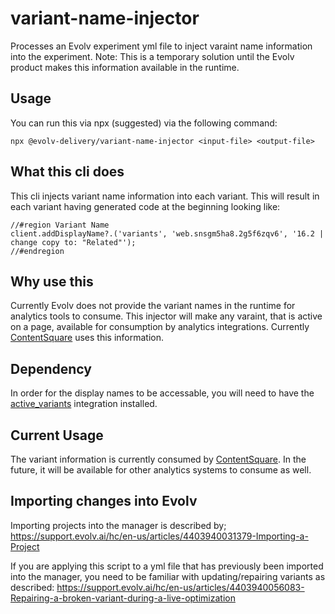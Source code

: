 # variant-name-injector

Processes an Evolv experiment yml file to inject varaint name information into the experiment. 
Note: This is a temporary solution until the Evolv product makes this information available in the runtime.

## Usage
You can run this via npx (suggested) via the following command:
```
npx @evolv-delivery/variant-name-injector <input-file> <output-file>
```

## What this cli does
This cli injects variant name information into each variant. This will result in each variant having generated code at the beginning looking like:
```
//#region Variant Name
client.addDisplayName?.('variants', 'web.snsgm5ha8.2g5f6zqv6', '16.2 | change copy to: "Related"');
//#endregion
```

## Why use this
Currently Evolv does not provide the variant names in the runtime for analytics tools to consume. This injector will make any varaint, that is active on a page, available for consumption by analytics integrations. Currently [ContentSquare](https://contentsquare.com/) uses this information. 

## Dependency
In order for the display names to be accessable, you will need to have the [active_variants](https://www.npmjs.com/package/@evolv-delivery/active_variants) integration installed.

## Current Usage
The variant information is currently consumed by [ContentSquare](https://contentsquare.com/). In the future, it will be available for other analytics systems to consume as well.

## Importing changes into Evolv
Importing projects into the manager is described by; https://support.evolv.ai/hc/en-us/articles/4403940031379-Importing-a-Project

If you are applying this script to a yml file that has previously been imported into the manager, you need to be familiar with updating/repairing variants as described: https://support.evolv.ai/hc/en-us/articles/4403940056083-Repairing-a-broken-variant-during-a-live-optimization
